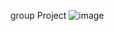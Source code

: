 group Project
![image](https://github.com/shakil88818/skmart2/assets/83162914/f1a9cd17-693e-4ac8-9af2-442d94622e6e)

